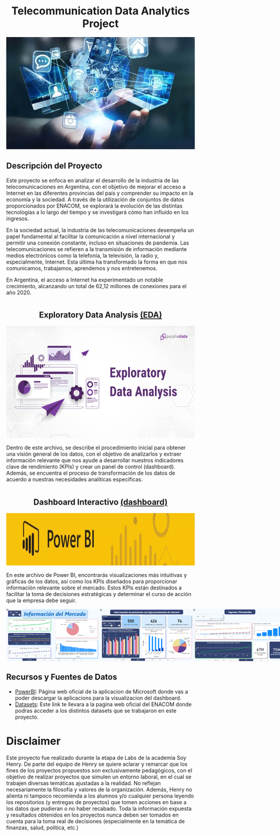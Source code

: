# <h1 align="center"> Telecommunication Data Analytics Project </h1>

<p align="center">
<img src="./_src/images/telecomunicaciones.png"  height=300>
</p>

## **Descripción del Proyecto**
Este proyecto se enfoca en analizar el desarrollo de la industria de las telecomunicaciones en Argentina, con el objetivo de mejorar el acceso a Internet en las diferentes provincias del país y comprender su impacto en la economía y la sociedad. A través de la utilización de conjuntos de datos proporcionados por ENACOM, se explorará la evolución de las distintas tecnologías a lo largo del tiempo y se investigará cómo han influido en los ingresos.

En la sociedad actual, la industria de las telecomunicaciones desempeña un papel fundamental al facilitar la comunicación a nivel internacional y permitir una conexión constante, incluso en situaciones de pandemia. Las telecomunicaciones se refieren a la transmisión de información mediante medios electrónicos como la telefonía, la televisión, la radio y, especialmente, Internet. Esta última ha transformado la forma en que nos comunicamos, trabajamos, aprendemos y nos entretenemos.

En Argentina, el acceso a Internet ha experimentado un notable crecimiento, alcanzando un total de 62,12 millones de conexiones para el año 2020.

# <h2 align="center"> Exploratory Data Analysis [(EDA)](https://github.com/whipped-coffee/Telecommunication-Data-Analytics-Project/blob/main/EDA.ipynb) </h2>

<p align="center">
<img src="./_src/images/EDA.png"  height=300>
</p>

Dentro de este archivo, se describe el procedimiento inicial para obtener una visión general de los datos, con el objetivo de analizarlos y extraer información relevante que nos ayude a desarrollar nuestros indicadores clave de rendimiento (KPIs) y crear un panel de control (dashboard). Además, se encuentra el proceso de transformación de los datos de acuerdo a nuestras necesidades analíticas específicas.

# <h2 align="center"> Dashboard Interactivo [(dashboard)](https://github.com/whipped-coffee/Telecommunication-Data-Analytics-Project/blob/main/EDA.ipynb) </h2>

<p align="center">
<img src="./_src/images/powerBI.png"  height=140>
</p>

En este archivo de Power BI, encontrarás visualizaciones más intuitivas y gráficas de los datos, así como los KPIs diseñados para proporcionar información relevante sobre el mercado. Estos KPIs están destinados a facilitar la toma de decisiones estratégicas y determinar el curso de acción que la empresa debe seguir.

<div style="display: flex; justify-content: space-between;">
  <img src="./_src/images/summaryIMG.png" alt="Imagen del resumen del mercado" width="250"/>
  <img src="./_src/images/kpi1IMG.png" alt="Imagen del primer kpi" width="250"/>
  <img src="./_src/images/kpi2IMG.png" alt="Imagen del segundo kpi" width="250"/>
  <img src="./_src/images/kpi3IMG.png" alt="Imagen del tercer kpi" width="250"/>
</div>

## **Recursos y Fuentes de Datos**
+ [PowerBI](https://powerbi.microsoft.com/es-es/): Página web oficial de la aplicacion de Microsoft donde vas a poder descargar la aplicacions para la visualizacion del dashboard.
+ [Datasets](https://datosabiertos.enacom.gob.ar/dashboards/20000/acceso-a-internet/): Este link te llevara a la pagina web oficial del ENACOM donde podras acceder a los distintos datasets que se trabajaron en este proyecto.


# **Disclaimer**
Este proyecto fue realizado durante la etapa de Labs de la academia Soy Henry. 
De parte del equipo de Henry se quiere aclarar y remarcar que los fines de los proyectos propuestos son exclusivamente pedagógicos, con el objetivo de realizar proyectos que simulen un entorno laboral, en el cual se trabajen diversas temáticas ajustadas a la realidad. No reflejan necesariamente la filosofía y valores de la organización. Además, Henry no alienta ni tampoco recomienda a los alumnos y/o cualquier persona leyendo los repositorios (y entregas de proyectos) que tomen acciones en base a los datos que pudieran o no haber recabado. Toda la información expuesta y resultados obtenidos en los proyectos nunca deben ser tomados en cuenta para la toma real de decisiones (especialmente en la temática de finanzas, salud, política, etc.)